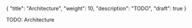 {
    "title": "Architecture",
    "weight": 10,
    "description": "TODO",
    "draft": true
}

TODO: Architecture
